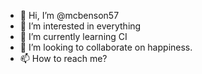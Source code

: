 - 👋 Hi, I’m @mcbenson57
- 👀 I’m interested in everything
- 🌱 I’m currently learning CI
- 💞️ I’m looking to collaborate on happiness.
- 📫 How to reach me?

<!---
mcbenson57/mcbenson57 is a ✨ special ✨ repository because its `README.md` (this file) appears on your GitHub profile.
You can click the Preview link to take a look at your changes.
--->
